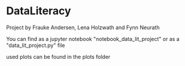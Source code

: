 # DataLiteracy

Project by Frauke Andersen, Lena Holzwath and Fynn Neurath

You can find as a jupyter notebook "notebook_data_lit_project" or as a "data_lit_project.py" file

used plots can be found in the plots folder
